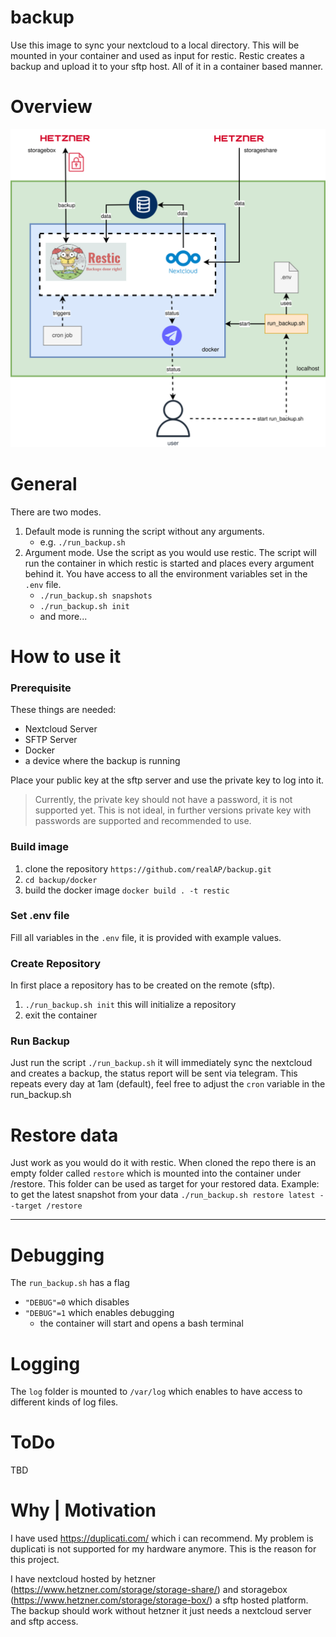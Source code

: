 # backup
Use this image to sync your nextcloud to a local directory. This will be mounted in your container and used as input for restic. Restic creates a backup and upload it to your sftp host.
All of it in a container based manner.

# Overview
![backup_overview.drawio.svg](backup_overview.drawio.svg)


# General
There are two modes.
1. Default mode is running the script without any arguments.
    * e.g. `./run_backup.sh`
1. Argument mode. Use the script as you would use restic. The script will run the container in which restic is started and places every argument behind it.
You have access to all the environment variables set in the `.env` file.
      * `./run_backup.sh snapshots`
      * `./run_backup.sh init`
      * and more...

# How to use it
### Prerequisite
These things are needed:
* Nextcloud Server
* SFTP Server
* Docker
* a device where the backup is running

Place your public key at the sftp server and use the private key to log into it.
> Currently, the private key should not have a password, it is not supported yet.
> This is not ideal, in further versions private key with passwords are supported and recommended to use.

### Build image
1. clone the repository `https://github.com/realAP/backup.git`
1. `cd backup/docker` 
1. build the docker image `docker build . -t restic`

### Set .env file
Fill all variables in the `.env` file, it is provided with example values.

### Create Repository
In first place a repository has to be created on the remote (sftp).

1. `./run_backup.sh init` this will initialize a repository
1. exit the container 

### Run Backup
Just run the script `./run_backup.sh` it will immediately sync the nextcloud and creates a backup, the status report will be sent via telegram.
This repeats every day at 1am (default), feel free to adjust the `cron` variable in the run_backup.sh

# Restore data
Just work as you would do it with restic.
When cloned the repo there is an empty folder called `restore` which is mounted into the container under /restore.
This folder can be used as target for your restored data.
Example: to get the latest snapshot from your data
`./run_backup.sh restore latest --target /restore`

---
# Debugging
The `run_backup.sh` has a flag 
* `"DEBUG"=0` which disables
* `"DEBUG"=1` which enables debugging
  * the container will start and opens a bash terminal

# Logging
The `log` folder is mounted to `/var/log` which enables to have access to different kinds of log files.

# ToDo
TBD

# Why | Motivation
I have used https://duplicati.com/ which i can recommend. 
My problem is duplicati is not supported for my hardware anymore.
This is the reason for this project.

I have nextcloud hosted by hetzner (https://www.hetzner.com/storage/storage-share/) and storagebox (https://www.hetzner.com/storage/storage-box/) a sftp hosted platform.
The backup should work without hetzner it just needs a nextcloud server and sftp access.

